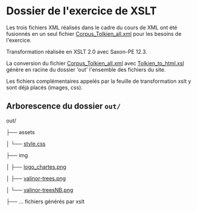 # Dossier de l'exercice de XSLT

Les trois fichiers XML réalisés dans le cadre du cours de XML ont été fusionnés en un seul fichier [Corpus_Tolkien_all.xml](https://github.com/May8326/ProjetXML_Tolkien/blob/master/XML/transfo-xslt/Corpus_Tolkien_all.xml) pour les besoins de l'exercice.

Transformation réalisée en XSLT 2.0 avec Saxon-PE 12.3.

La conversion du fichier [Corpus_Tolkien_all.xml](https://github.com/May8326/ProjetXML_Tolkien/blob/master/XML/transfo-xslt/Corpus_Tolkien_all.xml) avec [Tolkien_to_html.xsl](https://github.com/May8326/ProjetXML_Tolkien/blob/master/XML/transfo-xslt/Tolkien_to_html.xsl) génère en racine du dossier 'out' l'ensemble des fichiers du site.

Les fichiers complémentaires appelés par la feuille de transformation xslt y sont déjà placés (images, css).

## Arborescence du dossier `out/`

out/

├── assets

│   └── [style.css](out/assets/style.css)

├── img

│   ├── [logo_chartes.png](out/img/logo_chartes.png)

│   ├── [valinor-trees.png](out/img/valinor-trees.png)

│   └── [valinor-treesNB.png](out/img/valinor-treesNB.png)

├── ... fichiers générés par xslt



